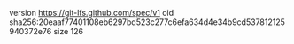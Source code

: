 version https://git-lfs.github.com/spec/v1
oid sha256:20eaaf77401108eb6297bd523c277c6efa634d4e34b9cd537812125940372e76
size 126
